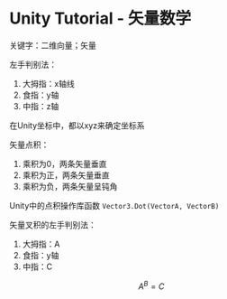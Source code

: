 # Unity Tutorial - 矢量数学

关键字：二维向量；矢量



左手判别法：

1. 大拇指：x轴线
2. 食指：y轴
3. 中指：z轴



在Unity坐标中，都以xyz来确定坐标系



矢量点积：

1. 乘积为0，两条矢量垂直
2. 乘积为正，两条矢量垂直
3. 乘积为负，两条矢量呈钝角

 

Unity中的点积操作库函数 `Vector3.Dot(VectorA, VectorB)`  



矢量叉积的左手判别法：

1. 大拇指：A
2. 食指：y轴
3. 中指：C

$$
A ^ B = C 
$$

